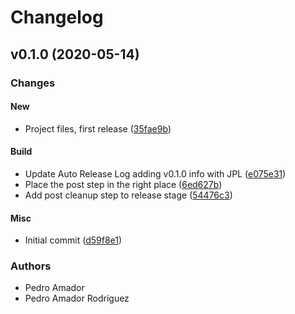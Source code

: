 # Changelog

## v0.1.0 (2020-05-14)

### Changes

#### New

* Project files, first release ([35fae9b](https://github.com/ayudadigital/dide-intellij/commit/35fae9b))

#### Build

* Update Auto Release Log adding v0.1.0 info with JPL ([e075e31](https://github.com/ayudadigital/dide-intellij/commit/e075e31))
* Place the post step in the right place ([6ed627b](https://github.com/ayudadigital/dide-intellij/commit/6ed627b))
* Add post cleanup step to release stage ([54476c3](https://github.com/ayudadigital/dide-intellij/commit/54476c3))

#### Misc

* Initial commit ([d59f8e1](https://github.com/ayudadigital/dide-intellij/commit/d59f8e1))

### Authors

* Pedro Amador
* Pedro Amador Rodríguez

